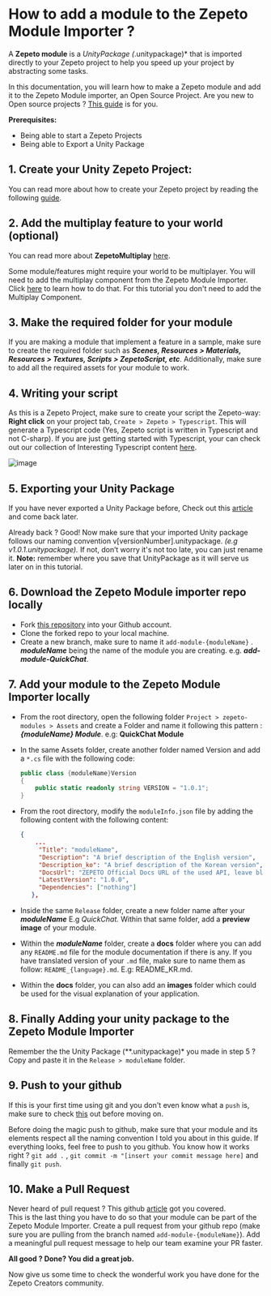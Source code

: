 # How to add a module to the Zepeto Module Importer ?

A **Zepeto module** is a *UnityPackage (*.unitypackage)* that is imported directly to your Zepeto project to help you speed up your project by abstracting some tasks.

In this documentation, you will learn how to make a Zepeto module and add it to the Zepeto Module importer, an Open Source Project. Are you new to Open source projects ? [This guide](https://opensource.guide/how-to-contribute/) is for you.

**Prerequisites:**

- Being able to start a Zepeto Projects
- Being able to Export a Unity Package

## 1. **Create your Unity Zepeto Project:** 
    
You can read more about how to create your Zepeto project by reading the following [guide](https://docs.zepeto.me/studio-world/docs/welcome_zepeto_developers).
    
## 2. **Add the multiplay feature to your world (optional)**
You can read more about **ZepetoMultiplay** [here](https://docs.zepeto.me/studio-world/docs/multiplay_tutorial).

Some module/features might require your world to be multiplayer. You will need to add the multiplay component from the Zepeto Module Importer. Click [here](https://github.com/JasperGame/zepeto-modules) to learn how to do that. For this tutorial you don't need to add the Multiplay Component.

## 3. **Make the required folder for your module**
    
If you are making a module that implement a feature in a sample, make sure to create the required folder such as ***Scenes, Resources > Materials, Resources > Textures, Scripts > ZepetoScript, etc***. Additionally, make sure to add all the required assets for your module to work.
    
## 4. **Writing your script**
    
As this is a Zepeto Project, make sure to create your script the Zepeto-way: **Right click** on your project tab, `Create > Zepeto > Typescript`. This will generate a Typescript code (Yes, Zepeto script is written in Typescript and not C-sharp). If you are just getting started with Typescript, your can check out our collection of Interesting Typescript content [here](https://www.typescriptlang.org/docs/). 

![image](https://user-images.githubusercontent.com/131629767/235897562-11cd3677-af54-422c-a5b2-d05570ec6c75.png)

## 5. **Exporting your Unity Package**
    
If you have never exported a Unity Package before, Check out this [article](https://docs.unity3d.com/2018.1/Documentation/Manual/HOWTO-exportpackage.html) and come back later.
    
Already back ? Good! Now make sure that your imported Unity package follows our naming convention v[versionNumber].unitypackage. *(e.g v1.0.1.unitypackage).* If not, don’t worry it's not too late, you can just rename it. **Note:** remember where you save that UnityPackage as it will serve us later on in this tutorial.
    
## 6. **Download the Zepeto Module importer repo locally**
- Fork [this repository](https://github.com/JasperGame/zepeto-modules) into your Github account.
- Clone the forked repo to your local machine.
- Create a new branch, make sure to name it `add-module-{moduleName}` . ***moduleName***  being the name of the module you are creating. e.g. ***add-module-QuickChat***.
    
## 7. **Add your module to the Zepeto Module Importer locally**
- From the root directory, open the following folder `Project > zepeto-modules > Assets` and create a Folder and name it following this pattern : ***{moduleName} Module***. e.g: **QuickChat Module**
- In the same Assets folder, create another folder named Version and add a `*.cs` file with the following code:

    ```csharp
    public class {moduleName}Version
    {
        public static readonly string VERSION = "1.0.1";
    }
    ```

- From the root directory, modify the `moduleInfo.json` file by adding the following content with the following content:

    ```json
    {
        ...
         "Title": "moduleName",
         "Description": "A brief description of the English version",
         "Description_ko": "A brief description of the Korean version",
         "DocsUrl": "ZEPETO Official Docs URL of the used API, leave blank if not present",
         "LatestVersion": "1.0.0",
         "Dependencies": ["nothing"]
       },
    ```

- Inside the same `Release` folder, create a new folder name after your ***moduleName*** E.g *QuickChat.* Within that same folder, add a **preview image** of your module.
- Within the ***moduleName*** folder, create a **docs** folder where you can add any `README.md` file for the module documentation if there is any. If you have translated version of your `.md` file, make sure to name them as follow: `README_{language}.md`. E.g: README_KR.md.
- Within the **docs** folder, you can also add an **images** folder which could be used for the visual explanation of your application.

## 8. **Finally Adding your unity package to the Zepeto Module Importer**
   
Remember the the Unity Package (**.unitypackage)* you made in step 5 ? Copy and paste it in the `Release > moduleName` folder.
   
## 9. **Push to your github**

If this is your first time using git and you don't even know what a `push` is, make sure to check [this](https://docs.github.com/en/get-started/getting-started-with-git) out before moving on.
 
Before doing the magic push to github, make sure that your module and its elements respect all the naming convention I told you about in this guide. If everything looks, feel free to push to you github. You know how it works right ? `git add .` , `git commit -m "[insert your commit message here]` and finally `git push`.
   
## 10. **Make a Pull Request**
Never heard of pull request ? This github [article](https://docs.github.com/ko/pull-requests/collaborating-with-pull-requests/proposing-changes-to-your-work-with-pull-requests/creating-a-pull-request) got you covered.   
This is the last thing you have to do so that your module can be part of the Zepeto Module Importer. Create a pull request from your github repo (make sure you are pulling from the branch named `add-module-{moduleName}`). Add a meaningful pull request message to help our team examine your PR faster. 
   
**All good ? Done? You did a great job.**
   
Now give us some time to check the wonderful work you have done for the Zepeto Creators community.

